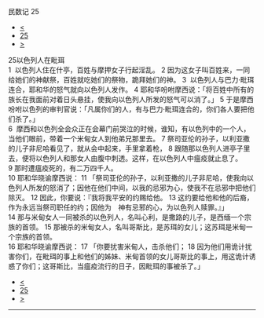 ﻿





 民数记 25




* [<](bible/NUM24.md)
* [25](bible/NUM.md)
* [>](bible/NUM26.md)



 
25以色列人在毗珥  
1  以色列人住在什亭，百姓与摩押女子行起淫乱。 
2 因为这女子叫百姓来，一同给她们的神献祭，百姓就吃她们的祭物，跪拜她们的神。 
3  以色列人与巴力·毗珥连合，耶和华的怒气就向以色列人发作。 
4 耶和华吩咐摩西说：「将百姓中所有的族长在我面前对着日头悬挂，使我向以色列人所发的怒气可以消了。」 
5 于是摩西吩咐以色列的审判官说：「凡属你们的人，有与巴力·毗珥连合的，你们各人要把他们杀了。」  
6  摩西和以色列全会众正在会幕门前哭泣的时候，谁知，有以色列中的一个人，当他们眼前，带着一个米甸女人到他弟兄那里去。 
7 祭司亚伦的孙子，以利亚撒的儿子非尼哈看见了，就从会中起来，手里拿着枪， 
8 跟随那以色列人进亭子里去，便将以色列人和那女人由腹中刺透。这样，在以色列人中瘟疫就止息了。 
9 那时遭瘟疫死的，有二万四千人。  
10 耶和华晓谕摩西说： 
11 「祭司亚伦的孙子，以利亚撒的儿子非尼哈，使我向以色列人所发的怒消了；因他在他们中间，以我的忌邪为心，使我不在忌邪中把他们除灭。 
12 因此，你要说：『我将我平安的约赐给他。 
13 这约要给他和他的后裔，作为永远当祭司职任的约；因他为　神有忌邪的心，为以色列人赎罪。』」  
14 那与米甸女人一同被杀的以色列人，名叫心利，是撒路的儿子，是西缅一个宗族的首领。 
15 那被杀的米甸女人，名叫哥斯比，是苏珥的女儿；这苏珥是米甸一个宗族的首领。  
16 耶和华晓谕摩西说： 
17 「你要扰害米甸人，击杀他们； 
18 因为他们用诡计扰害你们，在毗珥的事上和他们的姊妹、米甸首领的女儿哥斯比的事上，用这诡计诱惑了你们；这哥斯比，当瘟疫流行的日子，因毗珥的事被杀了。」 
* [<](bible/NUM24.md)
* [25](bible/NUM.md)
* [>](bible/NUM26.md)





---









